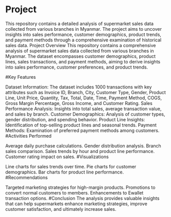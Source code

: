 # Project
This repository contains a detailed analysis of supermarket sales data collected from various branches in Myanmar. The project aims to uncover insights into sales performance, customer demographics, product trends, and payment methods through a comprehensive examination of historical sales data.
Project Overview This repository contains a comprehensive analysis of supermarket sales data collected from various branches in Myanmar. The dataset encompasses customer demographics, product lines, sales transactions, and payment methods, aiming to derive insights into sales performance, customer preferences, and product trends.

#Key Features

Dataset Information: The dataset includes 1000 transactions with key attributes such as Invoice ID, Branch, City, Customer Type, Gender, Product Line, Unit Price, Quantity, Tax, Total, Date, Time, Payment Method, COGS, Gross Margin Percentage, Gross Income, and Customer Rating.
Sales Performance Analysis: Insights into total sales, average transaction value, and sales by branch.
Customer Demographics: Analysis of customer types, gender distribution, and spending behavior.
Product Line Insights: Identification of top-selling product lines and seasonal trends.
Payment Methods: Examination of preferred payment methods among customers.
#Activities Performed

Average daily purchase calculations.
Gender distribution analysis.
Branch sales comparison.
Sales trends by hour and product line performance.
Customer rating impact on sales.
#Visualizations

Line charts for sales trends over time.
Pie charts for customer demographics.
Bar charts for product line performance.
#Recommendations

Targeted marketing strategies for high-margin products.
Promotions to convert normal customers to members.
Enhancements to Ewallet transaction options.
#Conclusion The analysis provides valuable insights that can help supermarkets enhance marketing strategies, improve customer satisfaction, and ultimately increase sales.
